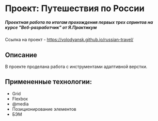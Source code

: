 # Проект: Путешествия по России
##### Проектная работа по итогам прохождения первых трех спринтов на курсе "Веб-разработчик" от Я.Практикум

Ссылка на проект - https://volodyansk.github.io/russian-travel/

## Описание
В проекте проделана работа с инструментами адаптивной верстки.

## Примененные технологии:

* Grid
* Flexbox
* @media
* Позиционирование элементов
* БЭМ
